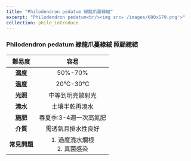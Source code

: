 ```yaml
---
title: "Philodendron pedatum 綠龍爪蔓綠絨"
excerpt: "Philodendron pedatum<br/><img src='/images/600x579.png'>"
collection: philo_introduce
---
```


### Philodendron pedatum 綠龍爪蔓綠絨 照顧總結

|**難易度**| 容易 |
|:-:|:-:|
|**濕度**|50%-70%|
|**溫度**|20°C-30°C|
|**光照**|中等到明亮散射光|
|**澆水**|土壤半乾再澆水|
|**施肥**|春夏季:3-4週一次高氮肥|
|**介質**|需透氣且排水性良好|
|**常見問題**|1. 過度澆水爛根<br>2. 真菌感染|
